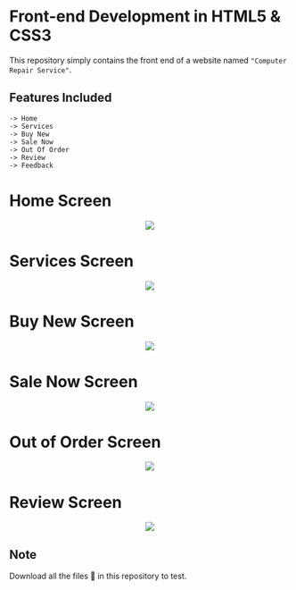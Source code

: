 # Front-end Development in HTML5 & CSS3 
This repository simply contains the front end of a website named `"Computer Repair Service"`.

## Features Included
```
-> Home
-> Services
-> Buy New
-> Sale Now
-> Out Of Order
-> Review
-> Feedback
```

# Home Screen
<p align="center">
  <a href="#">
    <img src="https://user-images.githubusercontent.com/93377842/142773923-3b8bf195-0e64-4b46-b374-1213ad1bb0c1.png" />
  </a>
</p>

# Services Screen
<p align="center">
  <a href="#">
    <img src="https://user-images.githubusercontent.com/93377842/142774087-5c0586ac-e681-4b05-bb3d-e7b4927cbffd.png" />
  </a>
</p>

# Buy New Screen
<p align="center">
  <a href="#">
    <img src="https://user-images.githubusercontent.com/93377842/142774214-527ed14e-ea55-448c-8734-ac947ff6c022.png" />
  </a>
</p>

# Sale Now Screen
<p align="center">
  <a href="#">
    <img src="https://user-images.githubusercontent.com/93377842/142774276-d01cf26d-0527-46ad-8036-75210cd58ea7.png" />
  </a>
</p>

# Out of Order Screen
<p align="center">
  <a href="#">
    <img src="https://user-images.githubusercontent.com/93377842/142774360-9fe63dbb-7aa6-4799-ab53-05b8f6592c2c.png" />
  </a>
</p>

# Review Screen
<p align="center">
  <a href="#">
    <img src="https://user-images.githubusercontent.com/93377842/142774462-a9b9984b-babb-49bd-b2ab-cd768b0eda8a.png" />
  </a>
</p>

## Note
Download all the files 📂 in this repository to test.
